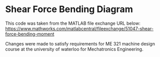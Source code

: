 # Shear Force Bending Diagram
This code was taken from the MATLAB file exchange URL below:
https://www.mathworks.com/matlabcentral/fileexchange/51047-shear-force-bending-moment

Changes were made to satisfy requirements for ME 321 machine design course
at the university of waterloo for Mechatronics Engineering.
